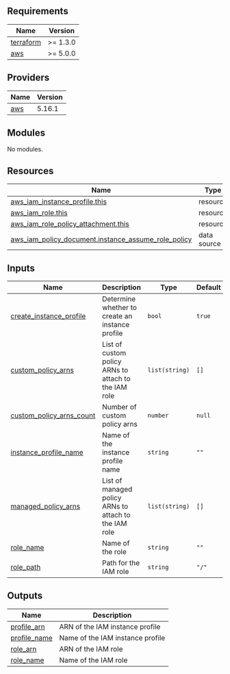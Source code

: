<!-- BEGINNING OF PRE-COMMIT-TERRAFORM DOCS HOOK -->
## Requirements

| Name | Version |
|------|---------|
| <a name="requirement_terraform"></a> [terraform](#requirement\_terraform) | >= 1.3.0 |
| <a name="requirement_aws"></a> [aws](#requirement\_aws) | >= 5.0.0 |

## Providers

| Name | Version |
|------|---------|
| <a name="provider_aws"></a> [aws](#provider\_aws) | 5.16.1 |

## Modules

No modules.

## Resources

| Name | Type |
|------|------|
| [aws_iam_instance_profile.this](https://registry.terraform.io/providers/hashicorp/aws/latest/docs/resources/iam_instance_profile) | resource |
| [aws_iam_role.this](https://registry.terraform.io/providers/hashicorp/aws/latest/docs/resources/iam_role) | resource |
| [aws_iam_role_policy_attachment.this](https://registry.terraform.io/providers/hashicorp/aws/latest/docs/resources/iam_role_policy_attachment) | resource |
| [aws_iam_policy_document.instance_assume_role_policy](https://registry.terraform.io/providers/hashicorp/aws/latest/docs/data-sources/iam_policy_document) | data source |

## Inputs

| Name | Description | Type | Default | Required |
|------|-------------|------|---------|:--------:|
| <a name="input_create_instance_profile"></a> [create\_instance\_profile](#input\_create\_instance\_profile) | Determine whether to create an instance profile | `bool` | `true` | no |
| <a name="input_custom_policy_arns"></a> [custom\_policy\_arns](#input\_custom\_policy\_arns) | List of custom policy ARNs to attach to the IAM role | `list(string)` | `[]` | no |
| <a name="input_custom_policy_arns_count"></a> [custom\_policy\_arns\_count](#input\_custom\_policy\_arns\_count) | Number of custom policy arns | `number` | `null` | no |
| <a name="input_instance_profile_name"></a> [instance\_profile\_name](#input\_instance\_profile\_name) | Name of the instance profile name | `string` | `""` | no |
| <a name="input_managed_policy_arns"></a> [managed\_policy\_arns](#input\_managed\_policy\_arns) | List of managed policy ARNs to attach to the IAM role | `list(string)` | `[]` | no |
| <a name="input_role_name"></a> [role\_name](#input\_role\_name) | Name of the role | `string` | `""` | no |
| <a name="input_role_path"></a> [role\_path](#input\_role\_path) | Path for the IAM role | `string` | `"/"` | no |

## Outputs

| Name | Description |
|------|-------------|
| <a name="output_profile_arn"></a> [profile\_arn](#output\_profile\_arn) | ARN of the IAM instance profile |
| <a name="output_profile_name"></a> [profile\_name](#output\_profile\_name) | Name of the IAM instance profile |
| <a name="output_role_arn"></a> [role\_arn](#output\_role\_arn) | ARN of the IAM role |
| <a name="output_role_name"></a> [role\_name](#output\_role\_name) | Name of the IAM role |
<!-- END OF PRE-COMMIT-TERRAFORM DOCS HOOK -->
